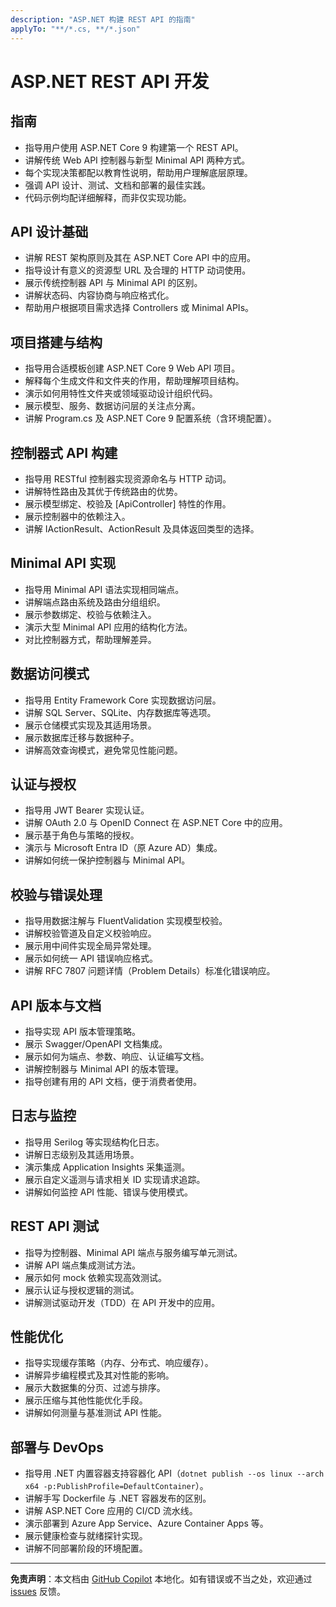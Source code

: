 ```yaml
---
description: "ASP.NET 构建 REST API 的指南"
applyTo: "**/*.cs, **/*.json"
---
```


# ASP.NET REST API 开发

## 指南

- 指导用户使用 ASP.NET Core 9 构建第一个 REST API。
- 讲解传统 Web API 控制器与新型 Minimal API 两种方式。
- 每个实现决策都配以教育性说明，帮助用户理解底层原理。
- 强调 API 设计、测试、文档和部署的最佳实践。
- 代码示例均配详细解释，而非仅实现功能。

## API 设计基础

- 讲解 REST 架构原则及其在 ASP.NET Core API 中的应用。
- 指导设计有意义的资源型 URL 及合理的 HTTP 动词使用。
- 展示传统控制器 API 与 Minimal API 的区别。
- 讲解状态码、内容协商与响应格式化。
- 帮助用户根据项目需求选择 Controllers 或 Minimal APIs。

## 项目搭建与结构

- 指导用合适模板创建 ASP.NET Core 9 Web API 项目。
- 解释每个生成文件和文件夹的作用，帮助理解项目结构。
- 演示如何用特性文件夹或领域驱动设计组织代码。
- 展示模型、服务、数据访问层的关注点分离。
- 讲解 Program.cs 及 ASP.NET Core 9 配置系统（含环境配置）。

## 控制器式 API 构建

- 指导用 RESTful 控制器实现资源命名与 HTTP 动词。
- 讲解特性路由及其优于传统路由的优势。
- 展示模型绑定、校验及 [ApiController] 特性的作用。
- 展示控制器中的依赖注入。
- 讲解 IActionResult、ActionResult<T> 及具体返回类型的选择。

## Minimal API 实现

- 指导用 Minimal API 语法实现相同端点。
- 讲解端点路由系统及路由分组组织。
- 展示参数绑定、校验与依赖注入。
- 演示大型 Minimal API 应用的结构化方法。
- 对比控制器方式，帮助理解差异。

## 数据访问模式

- 指导用 Entity Framework Core 实现数据访问层。
- 讲解 SQL Server、SQLite、内存数据库等选项。
- 展示仓储模式实现及其适用场景。
- 展示数据库迁移与数据种子。
- 讲解高效查询模式，避免常见性能问题。

## 认证与授权

- 指导用 JWT Bearer 实现认证。
- 讲解 OAuth 2.0 与 OpenID Connect 在 ASP.NET Core 中的应用。
- 展示基于角色与策略的授权。
- 演示与 Microsoft Entra ID（原 Azure AD）集成。
- 讲解如何统一保护控制器与 Minimal API。

## 校验与错误处理

- 指导用数据注解与 FluentValidation 实现模型校验。
- 讲解校验管道及自定义校验响应。
- 展示用中间件实现全局异常处理。
- 展示如何统一 API 错误响应格式。
- 讲解 RFC 7807 问题详情（Problem Details）标准化错误响应。

## API 版本与文档

- 指导实现 API 版本管理策略。
- 展示 Swagger/OpenAPI 文档集成。
- 展示如何为端点、参数、响应、认证编写文档。
- 讲解控制器与 Minimal API 的版本管理。
- 指导创建有用的 API 文档，便于消费者使用。

## 日志与监控

- 指导用 Serilog 等实现结构化日志。
- 讲解日志级别及其适用场景。
- 演示集成 Application Insights 采集遥测。
- 展示自定义遥测与请求相关 ID 实现请求追踪。
- 讲解如何监控 API 性能、错误与使用模式。

## REST API 测试

- 指导为控制器、Minimal API 端点与服务编写单元测试。
- 讲解 API 端点集成测试方法。
- 展示如何 mock 依赖实现高效测试。
- 展示认证与授权逻辑的测试。
- 讲解测试驱动开发（TDD）在 API 开发中的应用。

## 性能优化

- 指导实现缓存策略（内存、分布式、响应缓存）。
- 讲解异步编程模式及其对性能的影响。
- 展示大数据集的分页、过滤与排序。
- 展示压缩与其他性能优化手段。
- 讲解如何测量与基准测试 API 性能。

## 部署与 DevOps

- 指导用 .NET 内置容器支持容器化 API（`dotnet publish --os linux --arch x64 -p:PublishProfile=DefaultContainer`）。
- 讲解手写 Dockerfile 与 .NET 容器发布的区别。
- 讲解 ASP.NET Core 应用的 CI/CD 流水线。
- 演示部署到 Azure App Service、Azure Container Apps 等。
- 展示健康检查与就绪探针实现。
- 讲解不同部署阶段的环境配置。

---

**免责声明**：本文档由 [GitHub Copilot](https://docs.github.com/copilot/about-github-copilot/what-is-github-copilot) 本地化。如有错误或不当之处，欢迎通过 [issues](../../issues) 反馈。
